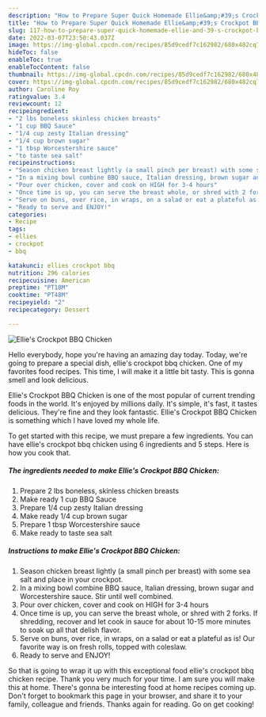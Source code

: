 ```yaml
---
description: "How to Prepare Super Quick Homemade Ellie&amp;#39;s Crockpot BBQ Chicken"
title: "How to Prepare Super Quick Homemade Ellie&amp;#39;s Crockpot BBQ Chicken"
slug: 117-how-to-prepare-super-quick-homemade-ellie-and-39-s-crockpot-bbq-chicken
date: 2022-03-07T23:50:43.037Z
image: https://img-global.cpcdn.com/recipes/85d9cedf7c162982/680x482cq70/ellies-crockpot-bbq-chicken-recipe-main-photo.jpg
hideToc: false
enableToc: true
enableTocContent: false
thumbnail: https://img-global.cpcdn.com/recipes/85d9cedf7c162982/680x482cq70/ellies-crockpot-bbq-chicken-recipe-main-photo.jpg
cover: https://img-global.cpcdn.com/recipes/85d9cedf7c162982/680x482cq70/ellies-crockpot-bbq-chicken-recipe-main-photo.jpg
author: Caroline Roy
ratingvalue: 3.4
reviewcount: 12
recipeingredient:
- "2 lbs boneless skinless chicken breasts"
- "1 cup BBQ Sauce"
- "1/4 cup zesty Italian dressing"
- "1/4 cup brown sugar"
- "1 tbsp Worcestershire sauce"
- "to taste sea salt"
recipeinstructions:
- "Season chicken breast lightly (a small pinch per breast) with some sea salt and place in your crockpot."
- "In a mixing bowl combine BBQ sauce, Italian dressing, brown sugar and Worcestershire sauce. Stir until well combined."
- "Pour over chicken, cover and cook on HIGH for 3-4 hours"
- "Once time is up, you can serve the breast whole, or shred with 2 forks. If shredding, recover and let cook in sauce for about 10-15 more minutes to soak up all that delish flavor."
- "Serve on buns, over rice, in wraps, on a salad or eat a plateful as is! Our favorite way is on fresh rolls, topped with coleslaw."
- "Ready to serve and ENJOY!"
categories:
- Recipe
tags:
- ellies
- crockpot
- bbq

katakunci: ellies crockpot bbq 
nutrition: 296 calories
recipecuisine: American
preptime: "PT18M"
cooktime: "PT48M"
recipeyield: "2"
recipecategory: Dessert

---
```



![Ellie&#39;s Crockpot BBQ Chicken](https://img-global.cpcdn.com/recipes/85d9cedf7c162982/680x482cq70/ellies-crockpot-bbq-chicken-recipe-main-photo.jpg)

Hello everybody, hope you're having an amazing day today. Today, we're going to prepare a special dish, ellie&#39;s crockpot bbq chicken. One of my favorites food recipes. This time, I will make it a little bit tasty. This is gonna smell and look delicious.



Ellie&#39;s Crockpot BBQ Chicken is one of the most popular of current trending foods in the world. It's enjoyed by millions daily. It's simple, it's fast, it tastes delicious. They're fine and they look fantastic. Ellie&#39;s Crockpot BBQ Chicken is something which I have loved my whole life.


To get started with this recipe, we must prepare a few ingredients. You can have ellie&#39;s crockpot bbq chicken using 6 ingredients and 5 steps. Here is how you cook that.

<!--inarticleads1-->

##### The ingredients needed to make Ellie&#39;s Crockpot BBQ Chicken:

1. Prepare 2 lbs boneless, skinless chicken breasts
1. Make ready 1 cup BBQ Sauce
1. Prepare 1/4 cup zesty Italian dressing
1. Make ready 1/4 cup brown sugar
1. Prepare 1 tbsp Worcestershire sauce
1. Make ready to taste sea salt




<!--inarticleads2-->

##### Instructions to make Ellie&#39;s Crockpot BBQ Chicken:

1. Season chicken breast lightly (a small pinch per breast) with some sea salt and place in your crockpot.
1. In a mixing bowl combine BBQ sauce, Italian dressing, brown sugar and Worcestershire sauce. Stir until well combined.
1. Pour over chicken, cover and cook on HIGH for 3-4 hours
1. Once time is up, you can serve the breast whole, or shred with 2 forks. If shredding, recover and let cook in sauce for about 10-15 more minutes to soak up all that delish flavor.
1. Serve on buns, over rice, in wraps, on a salad or eat a plateful as is! Our favorite way is on fresh rolls, topped with coleslaw.
1. Ready to serve and ENJOY!



So that is going to wrap it up with this exceptional food ellie&#39;s crockpot bbq chicken recipe. Thank you very much for your time. I am sure you will make this at home. There's gonna be interesting food at home recipes coming up. Don't forget to bookmark this page in your browser, and share it to your family, colleague and friends. Thanks again for reading. Go on get cooking!
